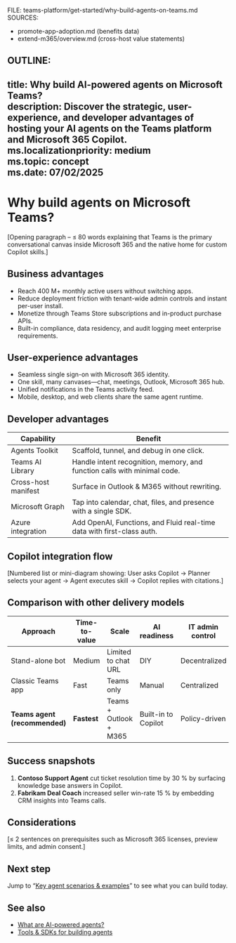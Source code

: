 FILE: teams-platform/get-started/why-build-agents-on-teams.md  
SOURCES:  
- promote-app-adoption.md (benefits data)  
- extend-m365/overview.md (cross-host value statements)

OUTLINE:
---
title: Why build AI-powered agents on Microsoft Teams?  
description: Discover the strategic, user-experience, and developer advantages of hosting your AI agents on the Teams platform and Microsoft 365 Copilot.  
ms.localizationpriority: medium  
ms.topic: concept  
ms.date: 07/02/2025  
---
# Why build agents on Microsoft Teams?  
[Opening paragraph – ≤ 80 words explaining that Teams is the primary conversational canvas inside Microsoft 365 and the native home for custom Copilot skills.]

## Business advantages  
- Reach 400 M+ monthly active users without switching apps.  
- Reduce deployment friction with tenant-wide admin controls and instant per-user install.  
- Monetize through Teams Store subscriptions and in-product purchase APIs.  
- Built-in compliance, data residency, and audit logging meet enterprise requirements.

## User-experience advantages  
- Seamless single sign-on with Microsoft 365 identity.  
- One skill, many canvases—chat, meetings, Outlook, Microsoft 365 hub.  
- Unified notifications in the Teams activity feed.  
- Mobile, desktop, and web clients share the same agent runtime.

## Developer advantages  
| Capability | Benefit |  
|------------|---------|  
| Agents Toolkit | Scaffold, tunnel, and debug in one click. |  
| Teams AI Library | Handle intent recognition, memory, and function calls with minimal code. |  
| Cross-host manifest | Surface in Outlook & M365 without rewriting. |  
| Microsoft Graph | Tap into calendar, chat, files, and presence with a single SDK. |  
| Azure integration | Add OpenAI, Functions, and Fluid real-time data with first-class auth. |

## Copilot integration flow  
[Numbered list or mini-diagram showing: User asks Copilot → Planner selects your agent → Agent executes skill → Copilot replies with citations.]

## Comparison with other delivery models  
| Approach | Time-to-value | Scale | AI readiness | IT admin control |  
|----------|---------------|-------|--------------|------------------|  
| Stand-alone bot | Medium | Limited to chat URL | DIY | Decentralized |  
| Classic Teams app | Fast | Teams only | Manual | Centralized |  
| **Teams agent (recommended)** | **Fastest** | Teams + Outlook + M365 | Built-in to Copilot | Policy-driven |

## Success snapshots  
1. **Contoso Support Agent** cut ticket resolution time by 30 % by surfacing knowledge base answers in Copilot.  
2. **Fabrikam Deal Coach** increased seller win-rate 15 % by embedding CRM insights into Teams calls.  

## Considerations  
[≤ 2 sentences on prerequisites such as Microsoft 365 licenses, preview limits, and admin consent.]

## Next step  
Jump to “[Key agent scenarios & examples](key-agent-scenarios-and-examples.md)” to see what you can build today.

## See also  
- [What are AI-powered agents?](what-are-ai-powered-agents.md)  
- [Tools & SDKs for building agents](../build/tools-and-sdks-for-agents.md)